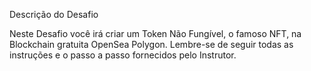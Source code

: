 Descrição do Desafio

Neste Desafio você irá criar um Token Não Fungível, o famoso NFT, na Blockchain gratuita OpenSea Polygon. Lembre-se de seguir todas as instruções e o passo a passo fornecidos pelo Instrutor.
